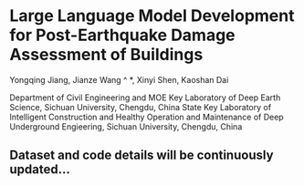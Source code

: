 # Large Language Model Development for Post-Earthquake Damage Assessment of Buildings

Yongqing Jiang, Jianze Wang ^ *, Xinyi Shen, Kaoshan Dai

Department of Civil Engineering and MOE Key Laboratory of Deep Earth Science, Sichuan University, Chengdu, China
State Key Laboratory of Intelligent Construction and Healthy Operation and Maintenance of Deep Underground Engieering, Sichuan University, Chengdu, China

## Dataset and code details will be continuously updated...
